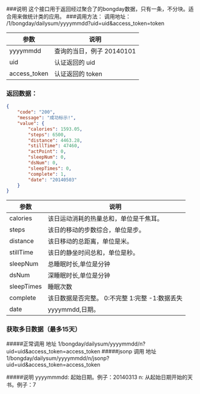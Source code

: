 ###说明
这个接口用于返回经过聚合了的bongday数据，只有一条，不分块。适合用来做统计类的应用。
###调用方法：
调用地址： /1/bongday/dailysum/yyyymmdd?uid=uid&access_token=token

参数|说明
---|---
yyyymmdd|查询的当日，例子 20140101
uid|认证返回的 uid
access_token|认证返回的 token
	
### 返回数据：

```json
{
    "code": "200", 
    "message": "成功标示!", 
    "value": {
        "calories": 1593.05, 
        "steps": 6500, 
        "distance": 4463.28, 
        "stillTime": 47460, 
        "actPoint": 0, 
        "sleepNum": 0, 
        "dsNum": 0, 
        "sleepTimes": 0, 
        "complete": 1, 
        "date": "20140503"
    }
}
```

参数|说明
---|---
calories|该日运动消耗的热量总和，单位是千焦耳。
steps|该日的移动的步数综合，单位是步。 
distance|该日移动的总距离，单位是米。
stillTime|该日的静坐时间总和，单位是秒。
sleepNum|总睡眠时长,单位是分钟
dsNum|深睡眠时长,单位是分钟
sleepTimes|睡眠次数
complete|该日数据是否完整。  0:不完整    1:完整    -1:数据丢失
date|yyyymmdd,日期。


### 获取多日数据（最多15天）

#####正常调用
地址 1/bongday/dailysum/yyyymmdd/n?uid=uid&access_token=access_token
#####jsonp 调用
地址 1/bongday/dailysum/yyyymmdd/n/jsonp?uid=uid&access_token=access_token

#####说明
yyyymmmdd: 起始日期。例子：20140313
n: 从起始日期开始的天书。例子：7
